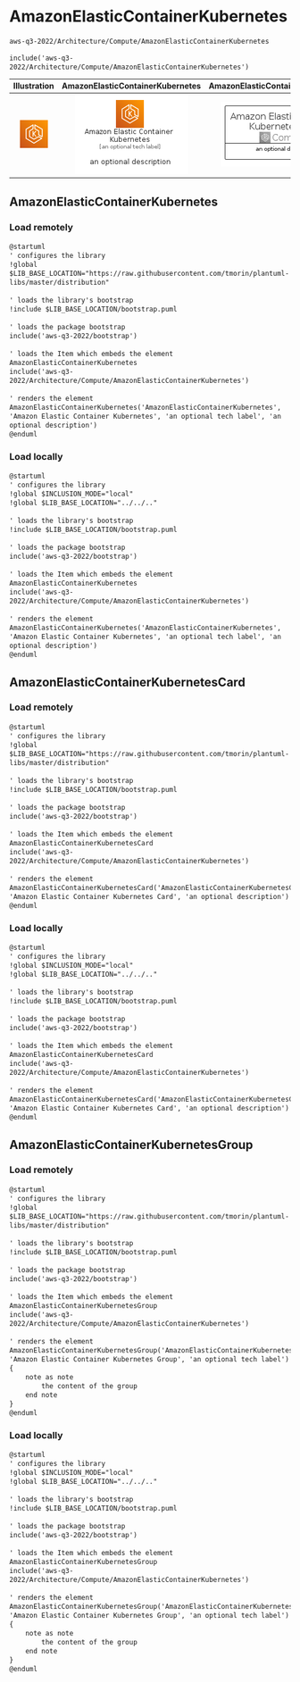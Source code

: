 # AmazonElasticContainerKubernetes


```text
aws-q3-2022/Architecture/Compute/AmazonElasticContainerKubernetes
```

```text
include('aws-q3-2022/Architecture/Compute/AmazonElasticContainerKubernetes')
```



| Illustration | AmazonElasticContainerKubernetes | AmazonElasticContainerKubernetesCard | AmazonElasticContainerKubernetesGroup |
| :---: | :---: | :---: | :---: |
| ![illustration for Illustration](../../../aws-q3-2022/Architecture/Compute/AmazonElasticContainerKubernetes.png) | ![illustration for AmazonElasticContainerKubernetes](../../../aws-q3-2022/Architecture/Compute/AmazonElasticContainerKubernetes.Local.png) | ![illustration for AmazonElasticContainerKubernetesCard](../../../aws-q3-2022/Architecture/Compute/AmazonElasticContainerKubernetesCard.Local.png) | ![illustration for AmazonElasticContainerKubernetesGroup](../../../aws-q3-2022/Architecture/Compute/AmazonElasticContainerKubernetesGroup.Local.png) |




## AmazonElasticContainerKubernetes

### Load remotely
```plantuml
@startuml
' configures the library
!global $LIB_BASE_LOCATION="https://raw.githubusercontent.com/tmorin/plantuml-libs/master/distribution"

' loads the library's bootstrap
!include $LIB_BASE_LOCATION/bootstrap.puml

' loads the package bootstrap
include('aws-q3-2022/bootstrap')

' loads the Item which embeds the element AmazonElasticContainerKubernetes
include('aws-q3-2022/Architecture/Compute/AmazonElasticContainerKubernetes')

' renders the element
AmazonElasticContainerKubernetes('AmazonElasticContainerKubernetes', 'Amazon Elastic Container Kubernetes', 'an optional tech label', 'an optional description')
@enduml
```

### Load locally
```plantuml
@startuml
' configures the library
!global $INCLUSION_MODE="local"
!global $LIB_BASE_LOCATION="../../.."

' loads the library's bootstrap
!include $LIB_BASE_LOCATION/bootstrap.puml

' loads the package bootstrap
include('aws-q3-2022/bootstrap')

' loads the Item which embeds the element AmazonElasticContainerKubernetes
include('aws-q3-2022/Architecture/Compute/AmazonElasticContainerKubernetes')

' renders the element
AmazonElasticContainerKubernetes('AmazonElasticContainerKubernetes', 'Amazon Elastic Container Kubernetes', 'an optional tech label', 'an optional description')
@enduml
```

## AmazonElasticContainerKubernetesCard

### Load remotely
```plantuml
@startuml
' configures the library
!global $LIB_BASE_LOCATION="https://raw.githubusercontent.com/tmorin/plantuml-libs/master/distribution"

' loads the library's bootstrap
!include $LIB_BASE_LOCATION/bootstrap.puml

' loads the package bootstrap
include('aws-q3-2022/bootstrap')

' loads the Item which embeds the element AmazonElasticContainerKubernetesCard
include('aws-q3-2022/Architecture/Compute/AmazonElasticContainerKubernetes')

' renders the element
AmazonElasticContainerKubernetesCard('AmazonElasticContainerKubernetesCard', 'Amazon Elastic Container Kubernetes Card', 'an optional description')
@enduml
```

### Load locally
```plantuml
@startuml
' configures the library
!global $INCLUSION_MODE="local"
!global $LIB_BASE_LOCATION="../../.."

' loads the library's bootstrap
!include $LIB_BASE_LOCATION/bootstrap.puml

' loads the package bootstrap
include('aws-q3-2022/bootstrap')

' loads the Item which embeds the element AmazonElasticContainerKubernetesCard
include('aws-q3-2022/Architecture/Compute/AmazonElasticContainerKubernetes')

' renders the element
AmazonElasticContainerKubernetesCard('AmazonElasticContainerKubernetesCard', 'Amazon Elastic Container Kubernetes Card', 'an optional description')
@enduml
```

## AmazonElasticContainerKubernetesGroup

### Load remotely
```plantuml
@startuml
' configures the library
!global $LIB_BASE_LOCATION="https://raw.githubusercontent.com/tmorin/plantuml-libs/master/distribution"

' loads the library's bootstrap
!include $LIB_BASE_LOCATION/bootstrap.puml

' loads the package bootstrap
include('aws-q3-2022/bootstrap')

' loads the Item which embeds the element AmazonElasticContainerKubernetesGroup
include('aws-q3-2022/Architecture/Compute/AmazonElasticContainerKubernetes')

' renders the element
AmazonElasticContainerKubernetesGroup('AmazonElasticContainerKubernetesGroup', 'Amazon Elastic Container Kubernetes Group', 'an optional tech label') {
    note as note
        the content of the group
    end note
}
@enduml
```

### Load locally
```plantuml
@startuml
' configures the library
!global $INCLUSION_MODE="local"
!global $LIB_BASE_LOCATION="../../.."

' loads the library's bootstrap
!include $LIB_BASE_LOCATION/bootstrap.puml

' loads the package bootstrap
include('aws-q3-2022/bootstrap')

' loads the Item which embeds the element AmazonElasticContainerKubernetesGroup
include('aws-q3-2022/Architecture/Compute/AmazonElasticContainerKubernetes')

' renders the element
AmazonElasticContainerKubernetesGroup('AmazonElasticContainerKubernetesGroup', 'Amazon Elastic Container Kubernetes Group', 'an optional tech label') {
    note as note
        the content of the group
    end note
}
@enduml
```

